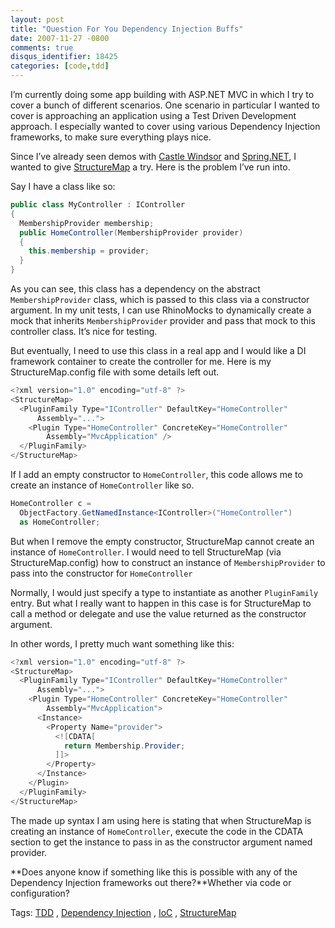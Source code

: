 ```yaml
---
layout: post
title: "Question For You Dependency Injection Buffs"
date: 2007-11-27 -0800
comments: true
disqus_identifier: 18425
categories: [code,tdd]
---
```

I’m currently doing some app building with ASP.NET MVC in which I try to
cover a bunch of different scenarios. One scenario in particular I
wanted to cover is approaching an application using a Test Driven
Development approach. I especially wanted to cover using various
Dependency Injection frameworks, to make sure everything plays nice.

Since I’ve already seen demos with [Castle
Windsor](http://www.castleproject.org/container/index.html "Windsor Container")
and
[Spring.NET](http://www.springframework.net/ "Spring.net application framework"),
I wanted to give
[StructureMap](http://structuremap.sourceforge.net/Default.htm "StructureMap")
a try. Here is the problem I’ve run into.

Say I have a class like so:

```csharp
public class MyController : IController
{
  MembershipProvider membership;
  public HomeController(MembershipProvider provider)
  {
    this.membership = provider;
  }
}
```

As you can see, this class has a dependency on the abstract
`MembershipProvider` class, which is passed to this class via a
constructor argument. In my unit tests, I can use RhinoMocks to
dynamically create a mock that inherits `MembershipProvider` provider
and pass that mock to this controller class. It’s nice for testing.

But eventually, I need to use this class in a real app and I would like
a DI framework container to create the controller for me. Here is my
StructureMap.config file with some details left out.

```csharp
<?xml version="1.0" encoding="utf-8" ?>
<StructureMap>
  <PluginFamily Type="IController" DefaultKey="HomeController"
      Assembly="...">
    <Plugin Type="HomeController" ConcreteKey="HomeController"
        Assembly="MvcApplication" />
  </PluginFamily>
</StructureMap>
```

If I add an empty constructor to `HomeController`, this code allows me
to create an instance of `HomeController` like so.

```csharp
HomeController c = 
  ObjectFactory.GetNamedInstance<IController>("HomeController")
  as HomeController;
```

But when I remove the empty constructor, StructureMap cannot create an
instance of `HomeController`. I would need to tell StructureMap (via
StructureMap.config) how to construct an instance of
`MembershipProvider` to pass into the constructor for `HomeController`

Normally, I would just specify a type to instantiate as another
`PluginFamily` entry. But what I really want to happen in this case is
for StructureMap to call a method or delegate and use the value returned
as the constructor argument.

In other words, I pretty much want something like this:

```csharp
<?xml version="1.0" encoding="utf-8" ?>
<StructureMap>
  <PluginFamily Type="IController" DefaultKey="HomeController"
      Assembly="...">
    <Plugin Type="HomeController" ConcreteKey="HomeController"
        Assembly="MvcApplication">
      <Instance>
        <Property Name="provider">
          <![CDATA[
            return Membership.Provider;
          ]]>
        </Property>
      </Instance>
    </Plugin>
  </PluginFamily>
</StructureMap>
```

The made up syntax I am using here is stating that when StructureMap is
creating an instance of `HomeController`, execute the code in the CDATA
section to get the instance to pass in as the constructor argument named
provider.

**Does anyone know if something like this is possible with any of the
Dependency Injection frameworks out there?**Whether via code or
configuration?

Tags: [TDD](http://technorati.com/tags/TDD/ "TDD tag") , [Dependency
Injection](http://technorati.com/tags/Dependency%20Injection/ "Dependency Injection tag")
, [IoC](http://technorati.com/tags/IoC/ "IoC tag") ,
[StructureMap](http://technorati.com/tags/StructureMap/ "StructureMap tag")

